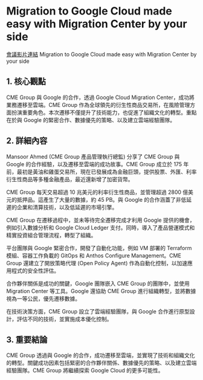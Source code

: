 # Migration to Google Cloud made easy with Migration Center by your side

[會議影片連結](https://www.youtube.com/watch?v=N1CuRfeFYEI)
Migration to Google Cloud made easy with Migration Center by your side

## 1. 核心觀點

CME Group 與 Google 的合作，透過 Google Cloud Migration Center，成功將業務遷移至雲端。CME Group 作為全球領先的衍生性商品交易所，在風險管理方面扮演重要角色。本次遷移不僅提升了技術能力，也促進了組織文化的轉型。重點在於與 Google 的緊密合作、數據優先的策略、以及建立雲端經驗團隊。

## 2. 詳細內容

Mansoor Ahmed (CME Group 產品管理執行總監) 分享了 CME Group 與 Google 的合作經驗，以及遷移至雲端的成功故事。CME Group 成立於 175 年前，最初是黃油和雞蛋交易所，現在已發展成為金融巨頭，提供股票、外匯、利率衍生性商品等多種金融產品，最近還新增了加密貨幣。

CME Group 每天交易超過 10 兆美元的利率衍生性商品，並管理超過 2800 億美元的抵押品。這產生了大量的數據，約 45 PB。與 Google 的合作涵蓋了非低延遲的企業和清算技術，以及低延遲的市場引擎。

CME Group 在遷移過程中，並未等待完全遷移完成才利用 Google 提供的機會，例如引入數據分析和 Google Cloud Ledger 支付。同時，導入了產品營運模式和精實投資組合管理流程，轉型了組織。

平台團隊與 Google 緊密合作，開發了自動化功能，例如 VM 部署的 Terraform 模組、容器工作負載的 GitOps 和 Anthos Configure Management。CME Group 還建立了開放策略代理 (Open Policy Agent) 作為自動化控制，以加速應用程式的安全性評估。

合作夥伴關係是成功的關鍵，Google 團隊嵌入 CME Group 的團隊中，並使用 Migration Center 等工具。Google 還協助 CME Group 進行組織轉型，並將數據視為一等公民，優先遷移數據。

在技術決策方面，CME Group 設立了雲端經驗團隊，與 Google 合作進行原型設計，評估不同的技術，並實施成本優化控制。

## 3. 重要結論

CME Group 透過與 Google 的合作，成功遷移至雲端，並實現了技術和組織文化的轉型。關鍵成功因素包括緊密的合作夥伴關係、數據優先的策略、以及建立雲端經驗團隊。CME Group 將繼續探索 Google Cloud 的更多可能性。
